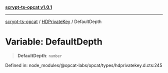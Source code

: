 [**scrypt-ts-opcat v1.0.1**](../../../README.md)

***

[scrypt-ts-opcat](../../../README.md) / [HDPrivateKey](../README.md) / DefaultDepth

# Variable: DefaultDepth

> **DefaultDepth**: `number`

Defined in: node\_modules/@opcat-labs/opcat/types/hdprivatekey.d.cts:245
